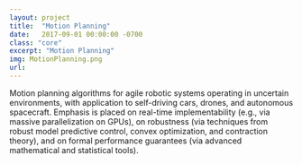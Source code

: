 ```yaml
---
layout: project
title:  "Motion Planning"
date:   2017-09-01 00:00:00 -0700
class: "core"
excerpt: "Motion Planning"
img: MotionPlanning.png
url: 
---
```


Motion planning algorithms for agile robotic systems operating in uncertain environments, with application to self-driving cars, drones, and autonomous spacecraft. Emphasis is placed on real-time implementability (e.g., via massive parallelization on GPUs), on robustness (via techniques from robust model predictive control, convex optimization, and contraction theory), and on formal performance guarantees (via advanced mathematical and statistical tools).
